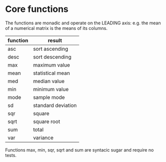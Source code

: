 Core functions
==============

The functions are monadic and operate on the LEADING axis: 
e.g. the mean of a numerical matrix is the means of its columns.

function | result
---------|-------------------
asc      | sort ascending
desc     | sort descending
max      | maximum value
mean     | statistical mean
med      | median value
min      | minimum value
mode     | sample mode
sd       | standard deviation
sqr      | square
sqrt     | square root
sum      | total
var      | variance

Functions max, min, sqr, sqrt and sum are syntacic sugar
and require no tests.